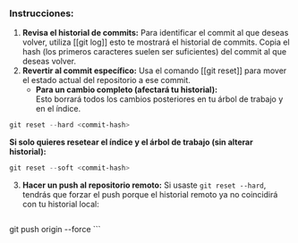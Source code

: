 ### Instrucciones:

1. **Revisa el historial de commits:** Para identificar el commit al que deseas volver, utiliza [[git log]] esto te mostrará el historial de commits. Copia el hash (los primeros caracteres suelen ser suficientes) del commit al que deseas volver.
2. **Revertir al commit específico:** Usa el comando [[git reset]] para mover el estado actual del repositorio a ese commit.
    - **Para un cambio completo (afectará tu historial):**    
	    Esto borrará todos los cambios posteriores en tu árbol de trabajo y en el índice.     
```powershell 
git reset --hard <commit-hash>        
```
           
**Si solo quieres resetear el índice y el árbol de trabajo (sin alterar historial):**
```powershell
git reset --soft <commit-hash>
```
        
3. **Hacer un push al repositorio remoto:** Si usaste `git reset --hard`, tendrás que forzar el push porque el historial remoto ya no coincidirá con tu historial local:
	```powershell
git push origin <branch-name> --force
	```    
